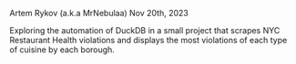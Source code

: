 Artem Rykov (a.k.a MrNebulaa)
Nov 20th, 2023

Exploring the automation of DuckDB in a small project that scrapes NYC Restaurant Health violations and displays the most violations of each type of cuisine by each borough.

